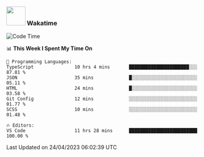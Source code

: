 ### <img src="https://media.giphy.com/media/VgCDAzcKvsR6OM0uWg/giphy.gif" width="50"> Wakatime

  <!--START_SECTION:waka-->
![Code Time](http://img.shields.io/badge/Code%20Time-1%2C380%20hrs%2050%20mins-blue)

📊 **This Week I Spent My Time On** 

```text
💬 Programming Languages: 
TypeScript               10 hrs 4 mins       ██████████████████████░░░   87.81 % 
JSON                     35 mins             █░░░░░░░░░░░░░░░░░░░░░░░░   05.11 % 
HTML                     24 mins             █░░░░░░░░░░░░░░░░░░░░░░░░   03.58 % 
Git Config               12 mins             ░░░░░░░░░░░░░░░░░░░░░░░░░   01.77 % 
SCSS                     10 mins             ░░░░░░░░░░░░░░░░░░░░░░░░░   01.48 % 

🔥 Editors: 
VS Code                  11 hrs 28 mins      █████████████████████████   100.00 % 
```


 Last Updated on 24/04/2023 06:02:39 UTC
<!--END_SECTION:waka-->
